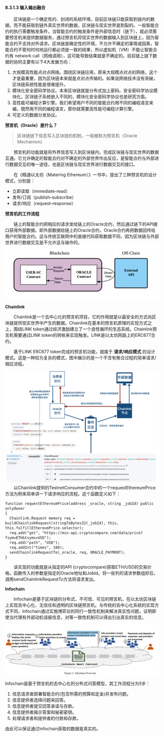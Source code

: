 #### 8.3.1.3 输入输出融合

&emsp;&emsp;区块链是一个确定性的、封闭的系统环境，目前区块链只能获取到链内的数据，而不能获取到链外真实世界的数据，区块链与现实世界是割裂的。一般智能合约的执行需要触发条件，当智能合约的触发条件是外部信息时（链下），就必须需要预言机来提供数据服务，通过预言机将现实世界的数据输入到区块链上，因为智能合约不支持对外请求。区块链是确定性的环境，不允许不确定的事情或因素，智能合约不管何时何地运行都必须是一致的结果，所以虚拟机（VM）不能让智能合约有 network call（网络调用），这可能导致结果就是不确定的。目前链上链下数据的协同主要有以下4大发展方向：

1. 大规模高性能点对点网络。围绕区块链应用，原来大规模点对点的网络，这个才是最重要，因为区块链本来就是点对点传输的。如果说网络技术没有突破，区块链系统性能是很难提升。
2. 模块化安全密码学协议。本来区块链就是分布式加上密码。安全密码学协议模块化，区块链子系统嵌入不同的，模块化安全密码学协议也是研究方面。
3. 高性能可编程计算引擎。我们希望用户不同的智能合约用不同的编程语言来编，既然用不同的编程语言，那你就需要高性能可编程计算引擎。
4. 可定义的数据分发协议。

**预言机（Oracle）是什么？**

> 区块链链下信息写入区块链的机制，一般被称为预言机（Oracle Mechanism）

&emsp;&emsp;预言机的功能就是将外界信息写入到区块链内，完成区块链与现实世界的数据互通。它允许确定的智能合约对不确定的外部世界作出反应，是智能合约与外部进行数据交互的唯一途径，也是区块链与现实世界进行数据交互的接口。

&emsp;&emsp;在《精通以太坊（Matering Ethereum）》一书中，提出了三种预言机的设计模式，分别是：

* 立即读取（immediate-read）
* 发布/订阅（publish–subscribe）
* 请求/响应（request–response）

**预言机的工作流程**

&emsp;&emsp;链上的智能合约把相应的请求发给链上的Oracle合约，然后通过链下的API接口获得外部数据。即外部数据给链上的Oracle合约，Oracle合约再把数据回传给用户的智能合约。这与传统互联网中的直接代码获取数据不同，因为区块链与外部世界进行数据交互是不允许这与操作的。
![图 08313115-1 Oracle 合约工作流程](./figures/08313115-1.png)

**Chainlink**

&emsp;&emsp;Chainlink是一个去中心化的预言机项目，它的作用就是以最安全的方式向区块链提供现实世界中产生的数据。Chainlink在基本的预言机原理的实现方式之上，围绕LINK token通过经济激励建立了一个良性循环的生态系统。Chainlink预言机需要通过LINK token的转帐来实现触发。LINK是以太坊网路上的ERC677合约。

&emsp;&emsp;基于LINK ERC677 token完成的预言机功能，就属于 **请求/响应模式** 的设计模式。这是一种较为复杂的模式，图中展示的是一个不含有聚合过程的简单请求/相应流程。

![08313115-2 Chainlink 流程](./figures/08313115-2.png)
&emsp;&emsp;以Chainlink提供的TestnetConsumer合约中的一个requestEthereumPrice方法为例来简单讲一下请求响应的流程。这个函数定义如下：
```
function requestEthereumPrice(address _oracle, string _jobId) public onlyOwner
{
  Chainlink.Request memory req = buildChainlinkRequest(stringToBytes32(_jobId), this, this.fulfillEthereumPrice.selector);
  req.add("get", "https://min-api.cryptocompare.com/data/price?fsym=ETH&tsyms=USD");
  req.add("path", "USD");
  req.addInt("times", 100);
  sendChainlinkRequestTo(_oracle, req, ORACLE_PAYMENT);
}
```
&emsp;&emsp;该实现的功能就是从指定的API (cryptocompare)获取ETH/USD的交易价格。函数传入的参数是指定的Oracle地址和JobId。将一些列的请求参数组好后，调用sendChainlinkRequestTo方法将请求发出。

**Infochain**

&emsp;&emsp;Infochain是基于区块链的分布式、不可信、可见的预言机，在以太坊区块链上实现去中心化、无信任和透明的区块链预言机。与传统的去中心化系统的实现方式不同，Infochain通过实施博弈论的同行一致性机制来解决真实性问题，证明即使当代理有外部动机误报信息，对等一致性机制可以得出引出真实的信息。

![08313115-3 Infochain 架构](./figures/08313115-3.png)

Infochain是基于预言机的去中心化的分布式问答模型，其工作流程分为5步：

1. 信息请求者部署智能合约(包含所需的预算和定金)并发布问题。
2. 信息提供者选择问题来回答。
3. 信息提供者提交回答承诺与存款。
4. 信息提供者揭示答案和秘密密钥。
5. 处理请求者和提供者的付款和存款。

由此可以保证通过Infochain获取的数据是真实的。

